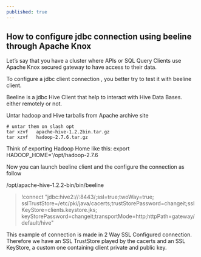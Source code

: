 ```yaml
---
published: true
---
```

## How to configure jdbc connection using beeline through Apache Knox

Let’s say that  you have a cluster where APIs or SQL Query Clients use Apache Knox  secured gateway to have access to their data.

To configure a jdbc client connection , you better try to test it with beeline client.

Beeline is a jdbc Hive Client that help to interact with Hive Data Bases. either remotely or not.

Untar hadoop  and Hive tarballs from Apache archive site

```
# untar them on slash opt
tar xzvf   apache-hive-1.2.2bin.tar.gz    
tar xzvf   hadoop-2.7.6.tar.gz           
```
Think of exporting Hadoop Home like this: export HADOOP_HOME='/opt/hadoop-2.7.6 

Now you can launch beeline client and the  configure the connection  as follow

/opt/apache-hive-1.2.2-bin/bin/beeline

>!connect "jdbc:hive2://<KNOX FQDN>:8443/;ssl=true;twoWay=true;\
sslTrustStore=/etc/pki/java/cacerts;trustStorePassword=changeit;sslKeyStore=clients.keystore.jks;\
keyStorePassword=changeit;transportMode=http;httpPath=gateway/default/hive"


This example of connection is made in  2 Way SSL Configured connection. Therefore we have an SSL TrustStore played by the cacerts and an SSL KeyStore, a custom one containing client private and public key.
